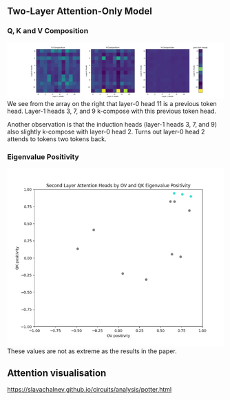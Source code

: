 ## Two-Layer Attention-Only Model

### Q, K and V Composition

![QKV Composition](assets/induction_heads.png)
We see from the array on the right that layer-0 head 11 is a previous token head. Layer-1 heads 3, 7, and 9 k-compose with this previous token head.

Another observation is that the induction heads (layer-1 heads 3, 7, and 9) also slightly k-compose with layer-0 head 2. Turns out layer-0 head 2 attends to tokens two tokens back.

### Eigenvalue Positivity
![Eigenvalue Positivity](assets/two_layer_eigen.png)
These values are not as extreme as the results in the paper.

## Attention visualisation
https://slavachalnev.github.io/circuits/analysis/potter.html
